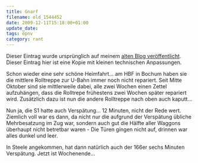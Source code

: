 ```yaml
---
title: Gnarf
filename: old_1544452
date: 2009-12-11T15:18:00+01:00
update_date:
tags: öpnv
category: rant
---
```

Dieser Eintrag wurde ursprünglich auf meinem [alten Blog veröffentlicht](https://stu.blogger.de/stories/1544452/). Dieser Eintrag hier ist eine Kopie mit kleinen technischen Anpassungen.

Schon wieder eine sehr schöne Heimfahrt… am HBF in Bochum haben sie die mittlere Rolltreppe zur U-Bahn immer noch nicht repariert. Seit Mitte Oktober sind sie mittlerweile dabei, alle zwei Wochen einen Zettel aufzuhängen, dass die Rolltrepe frühestens zwei Wochen später repariert wird. Zusätzlich dazu ist nun die andere Rolltreppe nach oben auch kaputt…

Nun ja, die S1 hatte auch Verspätung… 12 Minuten, nicht der Rede wert. Ziemlich voll war es dann, da nicht nur die aufgrund der Verspätung übliche Mehrbesatzung im Zug war, sondern auch gut die Hälfte aller Waggons überhaupt nicht betretbar waren - Die Türen gingen nicht auf, drinnen war alles dunkel und leer.

In Steele angekommen, hat dann natürlich auch der 166er sechs Minuten Verspätung. Jetzt ist Wochenende…
